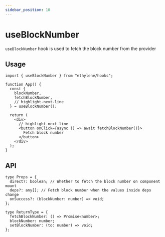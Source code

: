 ```yaml
---
sidebar_position: 10
---
```


# useBlockNumber

`useBlockNumber` hook is used to fetch the block number from the provider

## Usage

```tsx
import { useBlockNumber } from "ethylene/hooks";

function App() {
  const {
    blockNumber,
    fetchBlockNumber,
    // highlight-next-line
  } = useBlockNumber();

  return (
    <div>
      // highlight-next-line
      <button onClick={async () => await fetchBlockNumber()}>
        Fetch block number
      </button>
    </div>
  );
}
```

## API

```tsx
type Props = {
  direct?: boolean; // Whether to fetch the block number on component mount
  deps?: any[]; // Fetch block number when the values inside deps change
  onSuccess?: (blockNumber: number) => void;
};

type ReturnType = {
  fetchBlockNumber: () => Promise<number>;
  blockNumber: number;
  setBlockNumber: (to: number) => void;
};
```
